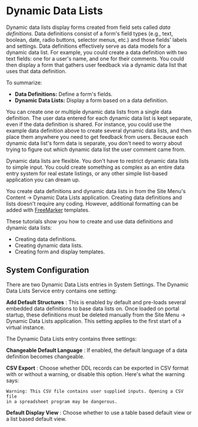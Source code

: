 # Dynamic Data Lists [](id=dynamic-data-lists)

Dynamic data lists display forms created from field sets called *data
definitions*. Data definitions consist of a form's field types (e.g., text,
boolean, date, radio buttons, selector menus, etc.) and those fields' labels and
settings. Data definitions effectively serve as data models for a dynamic data
list. For example, you could create a data definition with two text fields: one
for a user's name, and one for their comments. You could then display a form
that gathers user feedback via a dynamic data list that uses that data
definition. 

To summarize: 

-   **Data Definitions:** Define a form's fields. 
-   **Dynamic Data Lists:** Display a form based on a data definition. 

You can create one or multiple dynamic data lists from a single data definition.
The user data entered for each dynamic data list is kept separate, even if the
data definition is shared. For instance, you could use the example data
definition above to create several dynamic data lists, and then place them
anywhere you need to get feedback from users. Because each dynamic data list's
form data is separate, you don't need to worry about trying to figure out which
dynamic data list the user comment came from. 

Dynamic data lists are flexible. You don't have to restrict dynamic data lists
to simple input. You could create something as complex as an entire data entry
system for real estate listings, or any other simple list-based application you
can dream up.

You create data definitions and dynamic data lists in from the Site Menu's
Content &rarr; Dynamic Data Lists application. Creating data definitions and
lists doesn't require any coding. However, additional formatting can be added
with [FreeMarker](https://freemarker.apache.org/) templates. 

These tutorials show you how to create and use data definitions and dynamic
data lists: 

-   Creating data definitions. 
-   Creating dynamic data lists. 
-   Creating form and display templates. 

## System Configuration [](id=system-configuration)

There are two Dynamic Data Lists entries in System Settings. The Dynamic Data
Lists Service entry contains one setting:

**Add Default Structures**
: This is enabled by default and pre-loads several embedded data definitions to
base data lists on. Once loaded on portal startup, these definitions must be
deleted manually from the Site Menu &rarr; Dynamic Data Lists application. This
setting applies to the first start of a virtual instance.

The Dynamic Data Lists entry contains three settings:

**Changeable Default Language**
: If enabled, the default language of a data definition becomes changeable.

**CSV Export**
: Choose whether DDL records can be exported in CSV format with or without
a warning, or disable this option. Here's what the warning says: 

    Warning: This CSV file contains user supplied inputs. Opening a CSV file 
    in a spreadsheet program may be dangerous.

**Default Display View**
: Choose whether to use a table based default view or a list based default view. 
<!-- I couldn't see this working. Might be non-functional-->
